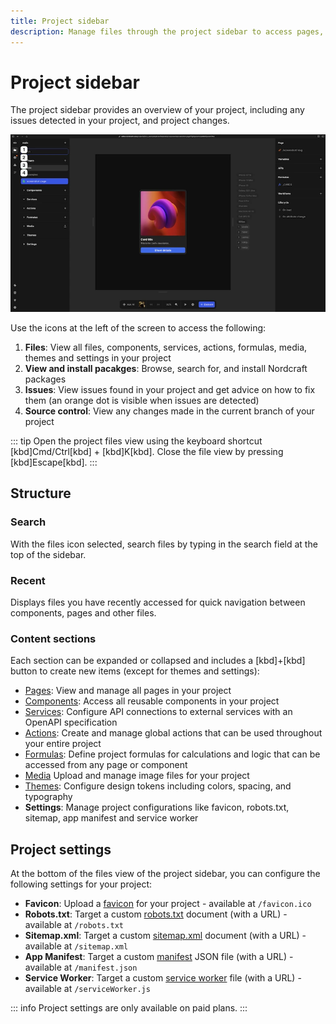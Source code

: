 ```yaml
---
title: Project sidebar
description: Manage files through the project sidebar to access pages, components, APIs, actions, media, themes and project-wide configuration settings.
---
```


# Project sidebar

The project sidebar provides an overview of your project, including any issues detected in your project, and project changes.

![The project sidebar is visible, showing three existing pages, and collapsed sections for components, services, actions, formulas, media, themes and settings. The image is annotated corresponding to the list items below.|16/9](project-sidebar.webp 'Project sidebar')

Use the icons at the left of the screen to access the following:

1. **Files**: View all files, components, services, actions, formulas, media, themes and settings in your project
2. **View and install pacakges**: Browse, search for, and install Nordcraft packages
3. **Issues**: View issues found in your project and get advice on how to fix them (an orange dot is visible when issues are detected)
4. **Source control**: View any changes made in the current branch of your project

::: tip
Open the project files view using the keyboard shortcut [kbd]Cmd/Ctrl[kbd] + [kbd]K[kbd]. Close the file view by pressing [kbd]Escape[kbd].
:::

## Structure

### Search

With the files icon selected, search files by typing in the search field at the top of the sidebar.

### Recent

Displays files you have recently accessed for quick navigation between components, pages and other files.

### Content sections

Each section can be expanded or collapsed and includes a [kbd]+[kbd] button to create new items (except for themes and settings):

- [Pages](/pages/overview): View and manage all pages in your project
- [Components](/components/overview): Access all reusable components in your project
- [Services](/connecting-data/services): Configure API connections to external services with an OpenAPI specification
- [Actions](/actions/overview): Create and manage global actions that can be used throughout your entire project
- [Formulas](/formulas/project-formulas): Define project formulas for calculations and logic that can be accessed from any page or component
- [Media](/media/overview) Upload and manage image files for your project
- [Themes](/styling/theme): Configure design tokens including colors, spacing, and typography
- **Settings**: Manage project configurations like favicon, robots.txt, sitemap, app manifest and service worker

## Project settings

At the bottom of the files view of the project sidebar, you can configure the following settings for your project:

- **Favicon**: Upload a [favicon](https://developer.mozilla.org/en-US/docs/Glossary/Favicon) for your project - available at `/favicon.ico`
- **Robots.txt**: Target a custom [robots.txt](https://developer.mozilla.org/en-US/docs/Glossary/Robots.txt) document (with a URL) - available at `/robots.txt`
- **Sitemap.xml**: Target a custom [sitemap.xml](https://en.wikipedia.org/wiki/Sitemaps) document (with a URL) - available at `/sitemap.xml`
- **App Manifest**: Target a custom [manifest](https://developer.mozilla.org/en-US/docs/Web/Progressive_web_apps/Manifest) JSON file (with a URL) - available at `/manifest.json`
- **Service Worker**: Target a custom [service worker](https://developer.mozilla.org/en-US/docs/Web/API/Service_Worker_API/Using_Service_Workers) file (with a URL) - available at `/serviceWorker.js`

::: info
Project settings are only available on paid plans.
:::
